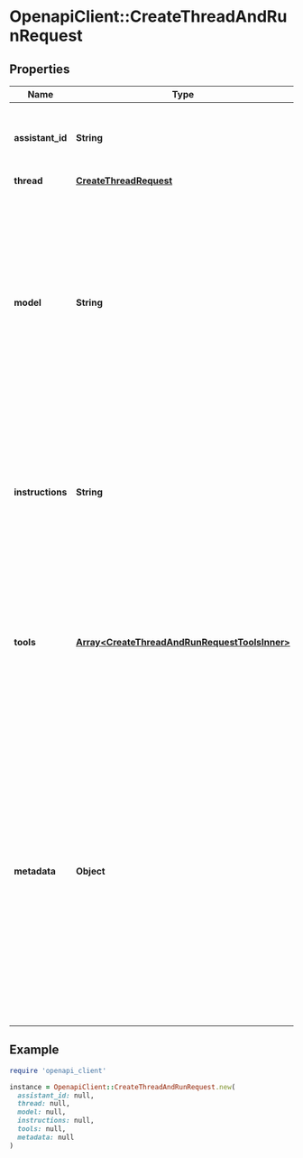 # OpenapiClient::CreateThreadAndRunRequest

## Properties

| Name | Type | Description | Notes |
| ---- | ---- | ----------- | ----- |
| **assistant_id** | **String** | The ID of the [assistant](/docs/api-reference/assistants) to use to execute this run. |  |
| **thread** | [**CreateThreadRequest**](CreateThreadRequest.md) |  | [optional] |
| **model** | **String** | The ID of the [Model](/docs/api-reference/models) to be used to execute this run. If a value is provided here, it will override the model associated with the assistant. If not, the model associated with the assistant will be used. | [optional] |
| **instructions** | **String** | Override the default system message of the assistant. This is useful for modifying the behavior on a per-run basis. | [optional] |
| **tools** | [**Array&lt;CreateThreadAndRunRequestToolsInner&gt;**](CreateThreadAndRunRequestToolsInner.md) | Override the tools the assistant can use for this run. This is useful for modifying the behavior on a per-run basis. | [optional] |
| **metadata** | **Object** | Set of 16 key-value pairs that can be attached to an object. This can be useful for storing additional information about the object in a structured format. Keys can be a maximum of 64 characters long and values can be a maxium of 512 characters long.  | [optional] |

## Example

```ruby
require 'openapi_client'

instance = OpenapiClient::CreateThreadAndRunRequest.new(
  assistant_id: null,
  thread: null,
  model: null,
  instructions: null,
  tools: null,
  metadata: null
)
```

